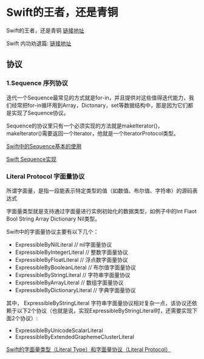 # Swift的王者，还是青铜
Swift的王者，还是青铜 [链接地址](https://juejin.im/post/5e96f898e51d4546c27bcf81)

Swift 内功劝退篇: [链接地址](https://mp.weixin.qq.com/s/U95QmOOjeXkk-yC23cuZCQ)


## 协议
### 1.Sequence 序列协议

迭代一个Sequence最常见的方式就是for-in，并且提供对这些值得迭代能力，我们经常把for-in循环用到Array，Dictonary，set等数据结构中，那是因为它们都是实现了Sequence协议。

Sequence的协议里只有一个必须实现的方法就是makeIterator()，makeIterator()需要返回一个Iterator，他就是一个IteratorProtocol类型。

[Swift中的Sequence基本的使用](https://www.jianshu.com/p/f431984b6e3b)

[Swift Sequence实现](https://www.jianshu.com/p/d27099e17a6f)

### Literal Protocol 字面量协议

所谓字面量，是指一段能表示特定类型的值（如数值、布尔值、字符串）的源码表达式

字面量类型就是支持通过字面量进行实例初始化的数据类型，如例子中的Int Flaot Bool String Array Dictionary Nil类型。

Swift中的字面量协议主要有以下几个：

* ExpressibleByNilLiteral         // nil字面量协议
* ExpressibleByIntegerLiteral     // 整数字面量协议
* ExpressibleByFloatLiteral       // 浮点数字面量协议
* ExpressibleByBooleanLiteral     // 布尔值字面量协议
* ExpressibleByStringLiteral      // 字符串字面量协议
* ExpressibleByArrayLiteral       // 数组字面量协议
* ExpressibleByDictionaryLiteral  // 字典字面量协议

其中， ExpressibleByStringLiteral 字符串字面量协议相对复杂一点，该协议还依赖于以下2个协议（也就是说，实现ExpressibleByStringLiteral时，还需要实现下面2个协议）:

* ExpressibleByUnicodeScalarLiteral
* ExpressibleByExtendedGraphemeClusterLiteral

[Swift的字面量类型（Literal Type）和字面量协议（Literal Protocol）](https://www.jianshu.com/p/c9c19d0f337c)





